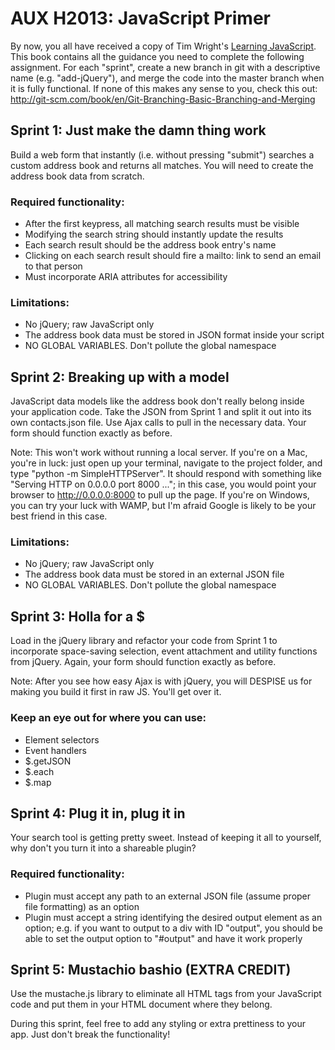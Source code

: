 AUX H2013: JavaScript Primer
=================

By now, you all have received a copy of Tim Wright's <u>Learning JavaScript</u>. This book contains all the guidance you need to complete the following assignment. For each "sprint", create a new branch in git with a descriptive name (e.g. "add-jQuery"), and merge the code into the master branch when it is fully functional. If none of this makes any sense to you, check this out: http://git-scm.com/book/en/Git-Branching-Basic-Branching-and-Merging

Sprint 1: Just make the damn thing work
-----------------

Build a web form that instantly (i.e. without pressing "submit") searches a custom address book and returns all matches. You will need to create the address book data from scratch.

### Required functionality:
- After the first keypress, all matching search results must be visible
- Modifying the search string should instantly update the results
- Each search result should be the address book entry's name
- Clicking on each search result should fire a mailto: link to send an email to that person
- Must incorporate ARIA attributes for accessibility

### Limitations:
- No jQuery; raw JavaScript only
- The address book data must be stored in JSON format inside your script
- NO GLOBAL VARIABLES. Don't pollute the global namespace

Sprint 2: Breaking up with a model
-----------------

JavaScript data models like the address book don't really belong inside your application code. Take the JSON from Sprint 1 and split it out into its own contacts.json file. Use Ajax calls to pull in the necessary data. Your form should function exactly as before.

Note: This won't work without running a local server. If you're on a Mac, you're in luck: just open up your terminal, navigate to the project folder, and type "python -m SimpleHTTPServer". It should respond with something like "Serving HTTP on 0.0.0.0 port 8000 ..."; in this case, you would point your browser to http://0.0.0.0:8000 to pull up the page. If you're on Windows, you can try your luck with WAMP, but I'm afraid Google is likely to be your best friend in this case.

### Limitations:
- No jQuery; raw JavaScript only
- The address book data must be stored in an external JSON file
- NO GLOBAL VARIABLES. Don't pollute the global namespace

Sprint 3: Holla for a $
-----------------

Load in the jQuery library and refactor your code from Sprint 1 to incorporate space-saving selection, event attachment and utility functions from jQuery. Again, your form should function exactly as before.

Note: After you see how easy Ajax is with jQuery, you will DESPISE us for making you build it first in raw JS. You'll get over it.

### Keep an eye out for where you can use:
- Element selectors
- Event handlers
- $.getJSON
- $.each
- $.map

Sprint 4: Plug it in, plug it in
-----------------

Your search tool is getting pretty sweet. Instead of keeping it all to yourself, why don't you turn it into a shareable plugin?

### Required functionality:
- Plugin must accept any path to an external JSON file (assume proper file formatting) as an option
- Plugin must accept a string identifying the desired output element as an option; e.g. if you want to output to a div with ID "output", you should be able to set the output option to "#output" and have it work properly

Sprint 5: Mustachio bashio (EXTRA CREDIT)
-----------------

Use the mustache.js library to eliminate all HTML tags from your JavaScript code and put them in your HTML document where they belong.

During this sprint, feel free to add any styling or extra prettiness to your app. Just don't break the functionality!

